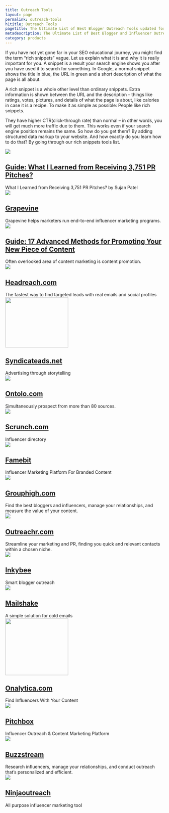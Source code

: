 ```yaml
---
title: Outreach Tools
layout: page
permalink: outreach-tools
h1title: Outreach Tools
pagetitle: The Ultimate List of Best Blogger Outreach Tools updated for 2019.
metadescription: The Ultimate List of Best Blogger and Influencer Outreach Tools updated for 2019. Online outreach tools are helping to find and contact relevant influencers
category: products
---
```

If you have not yet gone far in your SEO educational journey, you might find the term “rich snippets” vague. Let us explain what it is and why it is really important for you. A snippet is a result your search engine shows you after you have used it to search for something. In Google, a normal snippet shows the title in blue, the URL in green and a short description of what the page is all about.

A rich snippet is a whole other level than ordinary snippets. Extra information is shown between the URL and the description – things like ratings, votes, pictures, and details of what the page is about, like calories in case it is a recipe. To make it as simple as possible: People like rich snippets.

They have higher CTR(click-through rate) than normal – in other words, you will get much more traffic due to them. This works even if your search engine position remains the same. So how do you get them? By adding structured data markup to your website. And how exactly do you learn how to do that? By going through our rich snippets tools list.
<article class="resource">
<div class="resource__thumb"><img  src="/wp-content/uploads/2016/12/guide-what-i-learned-from-receiving-3751-pr-pitches-200x200.jpg"  /></div>
<div class="resource__info">
<h2 class="h2 category-title"><a href="http://sujanpatel.com/pr/pr-pitches?ref=curatedseotools.com" target="_blank class=">Guide: What I Learned from Receiving 3,751 PR Pitches?</a></h2>
What I Learned from Receiving 3,751 PR Pitches? by Sujan Patel

</div>
</article><article class="resource">
<div class="resource__thumb"><img  src="/wp-content/uploads/2016/12/grapevine-200x200.jpg"  /></div>
<div class="resource__info">
<h2 class="h2 category-title"><a href="https://www.grapevinelogic.com/?ref=curatedseotools.com" target="_blank class=">Grapevine</a></h2>
Grapevine helps marketers run end-to-end influencer marketing programs.

</div>
</article><article class="resource">
<div class="resource__thumb"><img  src="/wp-content/uploads/2016/12/guide-17-advanced-methods-for-promoting-your-new-piece-of-content-200x200.png" sizes="(max-width: 200px) 100vw, 200px" srcset="https://curatedseotools.com/wp-content/uploads/2016/12/guide-17-advanced-methods-for-promoting-your-new-piece-of-content-200x200.png 200w, https://curatedseotools.com/wp-content/uploads/2016/12/guide-17-advanced-methods-for-promoting-your-new-piece-of-content-500x500.png 500w, https://curatedseotools.com/wp-content/uploads/2016/12/guide-17-advanced-methods-for-promoting-your-new-piece-of-content-90x90.png 90w, https://curatedseotools.com/wp-content/uploads/2016/12/guide-17-advanced-methods-for-promoting-your-new-piece-of-content.png 520w"  /></div>
<div class="resource__info">
<h2 class="h2 category-title"><a href="https://blog.kissmetrics.com/17-advanced-methods/?ref=contentmarketingstack?ref=curatedseotools.com" target="_blank class=">Guide: 17 Advanced Methods for Promoting Your New Piece of Content</a></h2>
Often overlooked area of content marketing is content promotion.

</div>
</article><article class="resource">
<div class="resource__thumb"><img  src="/wp-content/uploads/2016/12/headreach-com-200x200.png"  /></div>
<div class="resource__info">
<h2 class="h2 category-title"><a href="https://headreach.com/?ref=curatedseotools.com" target="_blank class=">Headreach.com</a></h2>
The fastest way to find targeted leads with real emails and social profiles

</div>
</article><article class="resource">
<div class="resource__thumb"><img  src="/wp-content/uploads/2016/12/syndicateads-net-200x159.png" alt="" width="200" height="159" /></div>
<div class="resource__info">
<h2 class="h2 category-title"><a href="https://www.syndicateads.net/?ref=curatedseotools.com" target="_blank class=">Syndicateads.net</a></h2>
Advertising through storytelling

</div>
</article><article class="resource">
<div class="resource__thumb"><img  src="/wp-content/uploads/2016/12/ontolo-com-200x200.jpg"  /></div>
<div class="resource__info">
<h2 class="h2 category-title"><a href="https://ontolo.com/?ref=curatedseotools.com" target="_blank class=">Ontolo.com</a></h2>
Simultaneously prospect from more than 80 sources.

</div>
</article><article class="resource">
<div class="resource__thumb"><img  src="/wp-content/uploads/2016/12/scrunch-com-200x200.png"  /></div>
<div class="resource__info">
<h2 class="h2 category-title"><a href="https://scrunch.com/?ref=curatedseotools.com" target="_blank class=">Scrunch.com</a></h2>
Influencer directory

</div>
</article><article class="resource">
<div class="resource__thumb"><img  src="/wp-content/uploads/2016/12/famebit-200x200.png"  /></div>
<div class="resource__info">
<h2 class="h2 category-title"><a href="https://famebit.com/?ref=curatedseotools.com" target="_blank class=">Famebit</a></h2>
Influencer Marketing Platform For Branded Content

</div>
</article><article class="resource">
<div class="resource__thumb"><img  src="/wp-content/uploads/2016/12/grouphigh-com-200x200.png"  /></div>
<div class="resource__info">
<h2 class="h2 category-title"><a href="http://www.grouphigh.com/?ref=curatedseotools.com" target="_blank class=">Grouphigh.com</a></h2>
Find the best bloggers and influencers, manage your relationships, and measure the value of your content.

</div>
</article><article class="resource">
<div class="resource__thumb"><img  src="/wp-content/uploads/2016/12/outreachr-com-200x200.png"  /></div>
<div class="resource__info">
<h2 class="h2 category-title"><a href="http://www.outreachr.com/?ref=curatedseotools.com" target="_blank class=">Outreachr.com</a></h2>
Streamline your marketing and PR, finding you quick and relevant contacts within a chosen niche.

</div>
</article><article class="resource">
<div class="resource__thumb"><img  src="/wp-content/uploads/2016/12/inkybee-200x200.jpg"  /></div>
<div class="resource__info">
<h2 class="h2 category-title"><a href="http://www.inkybee.com/?ref=curatedseotools.com" target="_blank class=">Inkybee</a></h2>
Smart blogger outreach

</div>
</article><article class="resource">
<div class="resource__thumb"><img  src="/wp-content/uploads/2016/12/mailshake-200x200.jpg"  /></div>
<div class="resource__info">
<h2 class="h2 category-title"><a href="https://mailshake.com/?ref=curatedseotools.com" target="_blank class=">Mailshake</a></h2>
A simple solution for cold emails

</div>
</article><article class="resource">
<div class="resource__thumb"><img  src="/wp-content/uploads/2016/12/AAEAAQAAAAAAAAlmAAAAJDEzNDRlY2ZiLTQ0ZjUtNGExZC04MGViLWRjNjMyZDRiNjNjNg-200x180.png" alt="" width="200" height="180" /></div>
<div class="resource__info">
<h2 class="h2 category-title"><a href="http://content.onalytica.com/?ref=curatedseotools.com" target="_blank class=">Onalytica.com</a></h2>
Find Influencers With Your Content

</div>
</article><article class="resource">
<div class="resource__thumb"><img  src="/wp-content/uploads/2016/12/pitchbox-200x200.jpg" sizes="(max-width: 200px) 100vw, 200px" srcset="https://curatedseotools.com/wp-content/uploads/2016/12/pitchbox-200x200.jpg 200w, https://curatedseotools.com/wp-content/uploads/2016/12/pitchbox-90x90.jpg 90w, https://curatedseotools.com/wp-content/uploads/2016/12/pitchbox.jpg 500w"  /></div>
<div class="resource__info">
<h2 class="h2 category-title"><a href="http://pitchbox.com/?ref=curatedseotools.com" target="_blank class=">Pitchbox</a></h2>
Influencer Outreach &amp; Content Marketing Platform

</div>
</article><article class="resource">
<div class="resource__thumb"><img  src="/wp-content/uploads/2016/12/buzzstream-200x200.png"  /></div>
<div class="resource__info">
<h2 class="h2 category-title"><a href="http://www.buzzstream.com/?ref=curatedseotools.com" target="_blank class=">Buzzstream</a></h2>
Research influencers, manage your relationships, and conduct outreach that’s personalized and efficient.

</div>
</article><article class="resource">
<div class="resource__thumb"><img  src="/wp-content/uploads/2016/12/ninjaoutreach-200x200.jpg"  /></div>
<div class="resource__info">
<h2 class="h2 category-title"><a href="https://ninjaoutreach.com/?ref=curatedseotools.com" target="_blank class=">Ninjaoutreach</a></h2>
All purpose influencer marketing tool

</div>
</article>
